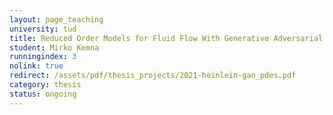 ```yaml
---
layout: page_teaching
university: tud
title: Reduced Order Models for Fluid Flow With Generative Adversarial Networks (GANs)
student: Mirko Kemna
runningindex: 3
nolink: true
redirect: /assets/pdf/thesis_projects/2021-heinlein-gan_pdes.pdf
category: thesis
status: ongoing
---
```

